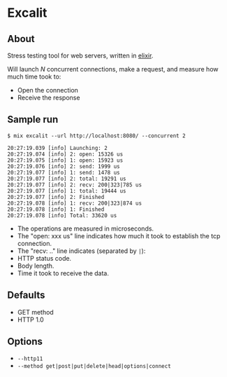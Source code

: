 # Excalit

## About

Stress testing tool for web servers, written in [elixir](http://elixir-lang.org/).

Will launch *N* concurrent connections, make a request, and measure how much time took to:

 * Open the connection
 * Receive the response

## Sample run

    $ mix excalit --url http://localhost:8080/ --concurrent 2

    20:27:19.039 [info] Launching: 2
    20:27:19.074 [info] 2: open: 15326 us
    20:27:19.075 [info] 1: open: 15923 us
    20:27:19.076 [info] 2: send: 1999 us
    20:27:19.077 [info] 1: send: 1478 us
    20:27:19.077 [info] 2: total: 19291 us
    20:27:19.077 [info] 2: recv: 200|323|785 us
    20:27:19.077 [info] 1: total: 19444 us
    20:27:19.077 [info] 2: Finished
    20:27:19.078 [info] 1: recv: 200|323|874 us
    20:27:19.078 [info] 1: Finished
    20:27:19.078 [info] Total: 33620 us

 * The operations are measured in microseconds.
 * The "open: xxx us" line indicates how much it took to establish the tcp connection.
 * The "recv: .." line indicates (separated by `|`):
  * HTTP status code.
  * Body length.
  * Time it took to receive the data.

## Defaults

 * GET method
 * HTTP 1.0

## Options

 * `--http11`
 * `--method get|post|put|delete|head|options|connect`
